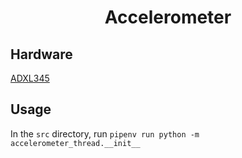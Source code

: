 <div align="center">

# Accelerometer

</div>

## Hardware
[ADXL345](https://www.analog.com/media/en/technical-documentation/data-sheets/adxl345.pdf)

## Usage
In the `src` directory, run `pipenv run python -m accelerometer_thread.__init__`